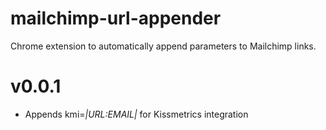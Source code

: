 mailchimp-url-appender
======================

Chrome extension to automatically append parameters to Mailchimp links.

v0.0.1
======
- Appends kmi=*|URL:EMAIL|* for Kissmetrics integration
